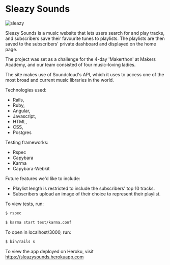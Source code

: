 # Sleazy Sounds


![sleazy](https://cloud.githubusercontent.com/assets/8418748/6111640/59e3e83e-b082-11e4-8ee8-8213e4a21ca2.png)



Sleazy Sounds is a music website that lets users search for and play tracks, and subscribers save their favourite tunes to playlists. The playlists are then saved to the subscribers' private dashboard and displayed on the home page.

The project was set as a challenge for the 4-day 'Makerthon' at Makers Academy, and our team consisted of four music-loving ladies.

The site makes use of Soundcloud's API, which it uses to access one of the most broad and current music libraries in the world.

Technologies used:
- Rails,
- Ruby,
- Angular,
- Javascript,
- HTML,
- CSS,
- Postgres 

Testing frameworks:
- Rspec
- Capybara
- Karma
- Capybara-Webkit

Future features we'd like to include:
- Playlist length is restricted to include the subscribers' top 10 tracks.
- Subscribers upload an image of their choice to represent their playlist.

To view tests, run:

```sh
$ rspec
```

```sh
$ karma start test/karma.conf
```

To open in localhost/3000, run:

```sh
$ bin/rails s
```

To view the app deployed on Heroku, visit https://sleazysounds.herokuapp.com
